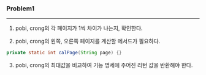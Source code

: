 ### Problem1
- - -
1. pobi, crong의 각 페이지가 1씩 차이가 나는지, 확인한다.
   
2. pobi, crong의 왼쪽, 오른쪽 페이지를 계산할 메서드가 필요하다.
```java
private static int calPage(String page) {}
```

3. pobi, crong의 최대값을 비교하여 기능 명세에 주어진 리턴 값을 반환해야 한다.
